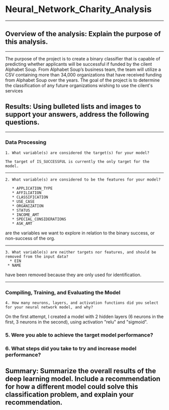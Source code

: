 # Neural_Network_Charity_Analysis
______________________________________________________________________________
## Overview of the analysis: Explain the purpose of this analysis.
______________________________________________________________________________

The purpose of the project is to create a binary classifier that is capable of predicting whether applicants will be successful if funded by the cilent  Alphabet Soup. From Alphabet Soup’s business team, the team will utilize a CSV containing more than 34,000 organizations that have received funding from Alphabet Soup over the years. The goal of the project is to determine the classification of any future organizations wishing to use the cilent's services


## Results: Using bulleted lists and images to support your answers, address the following questions.
____________________________________________________________________________________________________________
  ### Data Processing 
    1. What variable(s) are considered the target(s) for your model?

    The target of IS_SUCCESSFUL is currently the only target for the model.
_____________________________________________________________________________________________
    2. What variable(s) are considered to be the features for your model?

       * APPLICATION_TYPE
       * AFFILIATION 
       * CLASSIFICATION 
       * USE_CASE 
       * ORGANIZATION
       * STATUS
       * INCOME_AMT
       * SPECIAL_CONSIDERATIONS
       * ASK_AMT 
  
  are the variables we want to explore in relation to the binary success, or non-success of the org.
__________________________________________________________________________________________________________    

    3. What variable(s) are neither targets nor features, and should be removed from the input data?
      * EIN 
     * NAME 
  
  have been removed because they are only used for identification.
______________________________________________________________________________________________________
 ### Compiling, Training, and Evaluating the Model

    4. How many neurons, layers, and activation functions did you select for your neural network model, and why?
   On the first attempt, I created a model with 2 hidden layers (6 neurons in the first, 3 neurons in the second), using activation "relu" and "sigmoid". 
    

### 5. Were you able to achieve the target model performance?

### 6. What steps did you take to try and increase model performance?

## Summary: Summarize the overall results of the deep learning model. Include a recommendation for how a different model could solve this classification problem, and explain your recommendation.

